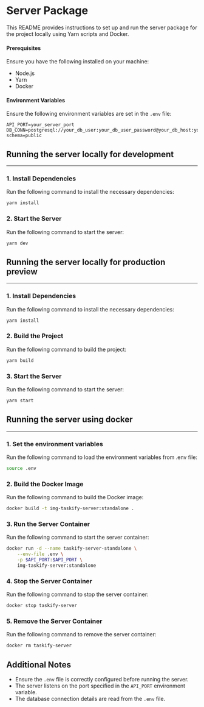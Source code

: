 # Server Package

This README provides instructions to set up and run the server package for the project locally using Yarn scripts and Docker.

#### Prerequisites

Ensure you have the following installed on your machine:
- Node.js
- Yarn
- Docker

#### Environment Variables

Ensure the following environment variables are set in the `.env` file:

```dotenv
API_PORT=your_server_port
DB_CONN=postgresql://your_db_user:your_db_user_password@your_db_host:your_db_port/your_db_name?schema=public
```

## Running the server locally for development
___

### 1. Install Dependencies

Run the following command to install the necessary dependencies:
```sh
yarn install
```

### 2. Start the Server

Run the following command to start the server:
```sh
yarn dev
```

## Running the server locally for production preview
___

### 1. Install Dependencies

Run the following command to install the necessary dependencies:
```sh
yarn install
```

### 2. Build the Project

Run the following command to build the project:
```sh
yarn build
```

### 3. Start the Server

Run the following command to start the server:
```sh
yarn start
```

## Running the server using docker
___

### 1. Set the environment variables

Run the following command to load the environment variables from .env file:
```sh
source .env
```

### 2. Build the Docker Image

Run the following command to build the Docker image:
```sh
docker build -t img-taskify-server:standalone .
```

### 3. Run the Server Container

Run the following command to start the server container:
```sh
docker run -d --name taskify-server-standalone \
    --env-file .env \
    -p $API_PORT:$API_PORT \
    img-taskify-server:standalone
```

### 4. Stop the Server Container

Run the following command to stop the server container:
```sh
docker stop taskify-server
```

### 5. Remove the Server Container

Run the following command to remove the server container:
```sh
docker rm taskify-server
```

## Additional Notes

- Ensure the `.env` file is correctly configured before running the server.
- The server listens on the port specified in the `API_PORT` environment variable.
- The database connection details are read from the `.env` file.


